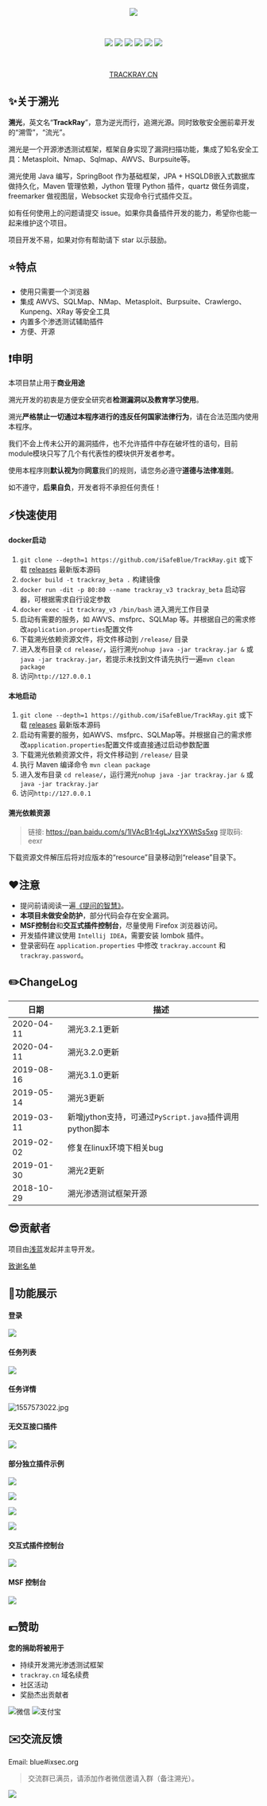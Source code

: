 
<div align="center">


![](docs/img/logo.png)

<br/>

![](https://img.shields.io/badge/KCon-%E5%85%B5%E5%99%A8%E8%B0%B1-red)
![](https://img.shields.io/badge/version-3.2.1-success)
![](https://img.shields.io/github/stars/iSafeBlue/Trackray.svg)
![](https://img.shields.io/github/forks/iSafeBlue/Trackray.svg)
![](https://img.shields.io/github/license/iSafeBlue/Trackray.svg)
![](https://img.shields.io/github/issues/iSafeBlue/Trackray.svg)    

<br/>

[TRACKRAY.CN](https://trackray.cn)

</div>


## ✨关于溯光

**溯光**，英文名“**TrackRay**”，意为逆光而行，追溯光源。同时致敬安全圈前辈开发的“溯雪”，“流光”。

溯光是一个开源渗透测试框架，框架自身实现了漏洞扫描功能，集成了知名安全工具：Metasploit、Nmap、Sqlmap、AWVS、Burpsuite等。

溯光使用 Java 编写，SpringBoot 作为基础框架，JPA + HSQLDB嵌入式数据库做持久化，Maven 管理依赖，Jython 管理 Python 插件，quartz 做任务调度，freemarker 做视图层，Websocket 实现命令行式插件交互。

如有任何使用上的问题请提交 issue。如果你具备插件开发的能力，希望你也能一起来维护这个项目。

项目开发不易，如果对你有帮助请下 star 以示鼓励。

## ⭐️特点 

- 使用只需要一个浏览器
- 集成 AWVS、SQLMap、NMap、Metasploit、Burpsuite、Crawlergo、Kunpeng、XRay 等安全工具
- 内置多个渗透测试辅助插件
- 方便、开源

## ❗️申明 

本项目禁止用于**商业用途**

溯光开发的初衷是方便安全研究者**检测漏洞以及教育学习使用**。

溯光**严格禁止一切通过本程序进行的违反任何国家法律行为**，请在合法范围内使用本程序。

我们不会上传未公开的漏洞插件，也不允许插件中存在破坏性的语句，目前module模块只写了几个有代表性的模块供开发者参考。

使用本程序则**默认视为**你**同意**我们的规则，请您务必遵守**道德与法律准则**。

如不遵守，**后果自负**，开发者将不承担任何责任！

## ⚡️快速使用 

#### docker启动
1. `git clone --depth=1 https://github.com/iSafeBlue/TrackRay.git` 或下载 [releases](https://github.com/iSafeBlue/TrackRay/releases) 最新版本源码
2. `docker build -t trackray_beta .` 构建镜像
3. `docker run -dit -p 80:80 --name trackray_v3 trackray_beta` 启动容器，可根据需求自行设定参数
4. `docker exec -it trackray_v3 /bin/bash` 进入溯光工作目录
5. 启动有需要的服务，如 AWVS、msfprc、SQLMap 等。并根据自己的需求修改`application.properties`配置文件
6. 下载溯光依赖资源文件，将文件移动到 `/release/` 目录
7. 进入发布目录 `cd release/`，运行溯光`nohup java -jar trackray.jar &` 或 `java -jar trackray.jar`，若提示未找到文件请先执行一遍`mvn clean package`
8. 访问`http://127.0.0.1`

#### 本地启动
1. `git clone --depth=1 https://github.com/iSafeBlue/TrackRay.git` 或下载 [releases](https://github.com/iSafeBlue/TrackRay/releases) 最新版本源码
2. 启动有需要的服务，如AWVS、msfprc、SQLMap等。并根据自己的需求修改`application.properties`配置文件或直接通过启动参数配置
3. 下载溯光依赖资源文件，将文件移动到 `/release/` 目录
4. 执行 Maven 编译命令 `mvn clean package` 
5. 进入发布目录 `cd release/`，运行溯光`nohup java -jar trackray.jar &` 或 `java -jar trackray.jar`
6. 访问`http://127.0.0.1`


#### 溯光依赖资源

> 链接: https://pan.baidu.com/s/1lVAcB1r4gLJxzYXWtSs5xg 提取码: eexr

下载资源文件解压后将对应版本的“resource”目录移动到“release”目录下。

## ❤️注意

- 提问前请阅读一遍[《提问的智慧》](https://github.com/ryanhanwu/How-To-Ask-Questions-The-Smart-Way/blob/master/README-zh_CN.md)。
- **本项目未做安全防护**，部分代码会存在安全漏洞。
- **MSF控制台**和**交互式插件控制台**，尽量使用 Firefox 浏览器访问。
- 开发插件建议使用 `Intellij IDEA`，需要安装 lombok 插件。
- 登录密码在 `application.properties` 中修改 `trackray.account` 和 `trackray.password`。


## ✏️ChangeLog 

| 日期 | 描述  |
| ---- | ---- |
| 2020-04-11 | 溯光3.2.1更新 |
| 2020-04-11 | 溯光3.2.0更新 |
| 2019-08-16 | 溯光3.1.0更新 |
| 2019-05-14 | 溯光3更新 |
| 2019-03-11 | 新增jython支持，可通过`PyScript.java`插件调用python脚本 |
| 2019-02-02 | 修复在linux环境下相关bug |
| 2019-01-30 | 溯光2更新 |
| 2018-10-29 | 溯光渗透测试框架开源 |


## 😎贡献者

项目由[浅蓝](https://github.com/iSafeBlue)发起并主导开发。

[致谢名单](https://github.com/iSafeBlue/TrackRay/wiki/%E8%87%B4%E8%B0%A2%E5%90%8D%E5%8D%95)


## 🚀功能展示 

#### 登录

![][2]

#### 任务列表

![][4]

#### 任务详情

![1557573022.jpg][6]

#### 无交互接口插件

![][7]

#### 部分独立插件示例

![][11]

![][12]

![][13]

![][14]

#### 交互式插件控制台

![][9]

#### MSF 控制台

![](/docs/img/msf.gif)

## 💴赞助

**您的捐助将被用于**

* 持续开发溯光渗透测试框架
* ```trackray.cn```  域名续费
* 社区活动
* 奖励杰出贡献者

![微信](docs/img/wx.png) ![支付宝](docs/img/ali.png)


## ✉️交流反馈

Email: blue#ixsec.org

> 交流群已满员，请添加作者微信邀请入群（备注溯光）。

![][10]

  [1]: /docs/img/3999579642.png
  [2]: /docs/img/242398485.png
  [3]: /docs/img/4052103405.png
  [4]: /docs/img/3017849620.png
  [5]: /docs/img/4059228044.png
  [6]: /docs/img/4094571871.png
  [7]: /docs/img/1587610634.png
  [9]: /docs/img/2882579563.gif
  [10]: /docs/img/wechat.png
  [11]: /docs/img/1565838022.jpg
  [12]: /docs/img/1565838023.png
  [13]: /docs/img/1565838152.jpg
  [14]: /docs/img/1565924910.png
    
